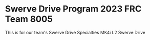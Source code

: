 # Swerve Drive Program 2023 FRC Team 8005

This is for our team's Swerve Drive Specialties MK4i L2 Swerve Drive

